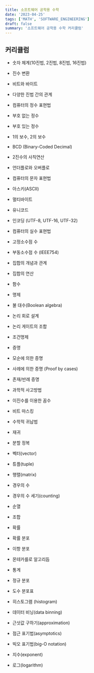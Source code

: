 ```yaml
---
title: 소프트웨어 공학용 수학
date: '2023-04-25'
tags: ['MATH', 'SOFTWARE_ENGINEERING']
draft: false
summary: '소프트웨어 공학용 수학 커리큘럼'
---
```


## 커리큘럼

- 숫자 체계(10진법, 2진법, 8진법, 16진법)
- 진수 변환
- 비트와 바이트

- 다양한 진법 간의 관계
- 컴퓨터의 정수 표현법
- 부호 없는 정수
- 부호 있는 정수
- 1의 보수, 2의 보수
- BCD (Binary-Coded Decimal)
- 2진수의 사칙연산
- 언더플로와 오버플로

- 컴퓨터의 문자 표현법
- 아스키(ASCII)
- 멀티바이트
- 유니코드
- 인코딩 (UTF-8, UTF-16, UTF-32)

- 컴퓨터의 실수 표현법
- 고정소수점 수
- 부동소수점 수 (IEEE754)

- 집합의 개념과 관계
- 집합의 연산
- 함수

- 명제
- 불 대수(Boolean algebra)
- 논리 회로 설계
- 논리 게이트의 조합

- 조건명제
- 증명
- 모순에 의한 증명
- 사례에 의한 증명 (Proof by cases)
- 존재/반례 증명

- 과학적 사고방법
- 이진수를 이용한 꼼수
- 비트 마스킹

- 수학적 귀납법
- 재귀
- 분할 정복

- 벡터(vector)
- 튜플(tuple)
- 행렬(matrix)

- 경우의 수
- 경우의 수 세기(counting)
- 순열
- 조합
- 확률
- 확률 분포

- 이항 분포
- 몬테카를로 알고리듬
- 통계
- 정규 분포

- 도수 분포표
- 히스토그램 (histogram)
- 데이터 비닝(data binning)
- 근삿값 구하기(approximation)

- 점근 표기법(asymptotics)
- 빅오 표기법(big-O notation)
- 지수(exponent)
- 로그(logarithm)

